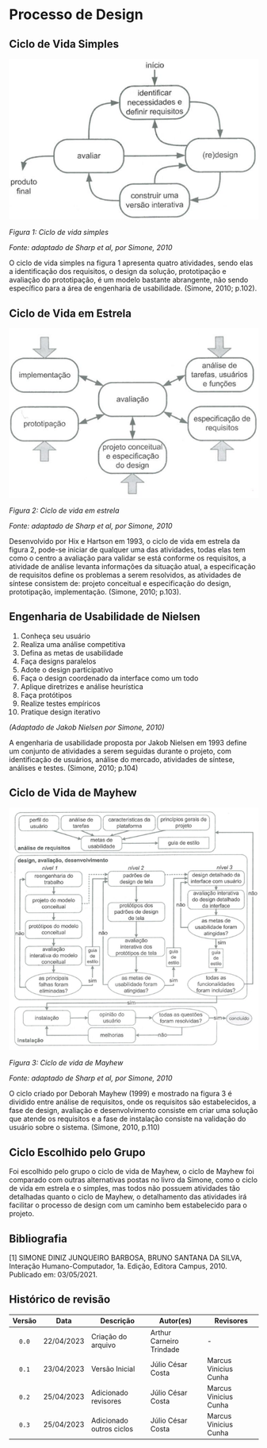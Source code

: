 # Processo de Design

## Ciclo de Vida Simples

![Ciclo de Vida Simples](../img/ciclo_simples.png)

*Figura 1: Ciclo de vida simples*

*Fonte: adaptado de Sharp et al, por Simone, 2010*

O ciclo de vida simples na figura 1 apresenta quatro atividades, sendo elas a identificação dos requisitos, o design da solução, prototipação e avaliação do prototipação, é um modelo bastante abrangente, não sendo específico para a área de engenharia de usabilidade. (Simone, 2010; p.102).

## Ciclo de Vida em Estrela

![Ciclo de Vida em Estrela](../img/ciclo_estrela.png)

*Figura 2: Ciclo de vida em estrela*

*Fonte: adaptado de Sharp et al, por Simone, 2010*

Desenvolvido por Hix e Hartson em 1993, o ciclo de vida em estrela da figura 2, pode-se iniciar de qualquer uma das atividades, todas elas tem como o centro a avaliação para validar se está conforme os requisitos, a atividade de análise levanta informações da situação atual, a especificação de requisitos define os problemas a serem resolvidos, as atividades de síntese consistem de: projeto conceitual e especificação do design, prototipação, implementação. (Simone, 2010; p.103).

## Engenharia de Usabilidade de Nielsen

1. Conheça seu usuário
2. Realiza uma análise competitiva
3. Defina as metas de usabilidade
4. Faça designs paralelos
5. Adote o design participativo
6. Faça o design coordenado da interface como um todo
7. Aplique diretrizes e análise heurística
8. Faça protótipos
9. Realize testes empíricos
10. Pratique design iterativo

*(Adaptado de Jakob Nielsen por Simone, 2010)*

A engenharia de usabilidade proposta por Jakob Nielsen em 1993 define um conjunto de atividades a serem seguidas durante o projeto, com identificação de usuários, análise do mercado, atividades de síntese, análises e testes. (Simone, 2010; p.104)

## Ciclo de Vida de Mayhew

![Ciclo de Vida Mayhew](../img/ciclo_mayhew.png)

*Figura 3: Ciclo de vida de Mayhew*

*Fonte: adaptado de Sharp et al, por Simone, 2010*

O ciclo criado por Deborah Mayhew (1999) e mostrado na figura 3 é dividido entre análise de requisitos, onde os requisitos são estabelecidos, a fase de design, avaliação e desenvolvimento consiste em criar uma solução que atende os requisitos e a fase de instalação consiste na validação do usuário sobre o sistema. (Simone, 2010, p.110)

## Ciclo Escolhido pelo Grupo

Foi escolhido pelo grupo o ciclo de vida de Mayhew, o ciclo de Mayhew foi comparado com outras alternativas postas no livro da Simone, como o ciclo de vida em estrela e o simples, mas todos não possuem atividades tão detalhadas quanto o ciclo de Mayhew, o detalhamento das atividades irá facilitar o processo de design com um caminho bem estabelecido para o projeto.

## Bibliografia

[1] SIMONE DINIZ JUNQUEIRO BARBOSA, BRUNO SANTANA DA SILVA, Interação Humano-Computador, 1a.
Edição, Editora Campus, 2010. Publicado em: 03/05/2021.

## Histórico de revisão

| Versão     | Data        | Descrição            | Autor(es)                          | Revisores  |
| :--------: | :---------: | -------------------- | ---------------------------------- | ---------- |
| `0.0`      |  22/04/2023 | Criação do arquivo   | Arthur Carneiro Trindade           | -          |
| `0.1`      |  23/04/2023 | Versão Inicial       | Júlio César Costa                  | Marcus Vinicius Cunha |
| `0.2`      |  25/04/2023 | Adicionado revisores | Júlio César Costa                  | Marcus Vinicius Cunha |
| `0.3`      |  25/04/2023 | Adicionado outros ciclos | Júlio César Costa              | Marcus Vinicius Cunha |